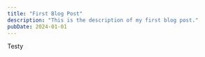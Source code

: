 ```yaml
---
title: "First Blog Post"
description: "This is the description of my first blog post."
pubDate: 2024-01-01
---
```

Testy